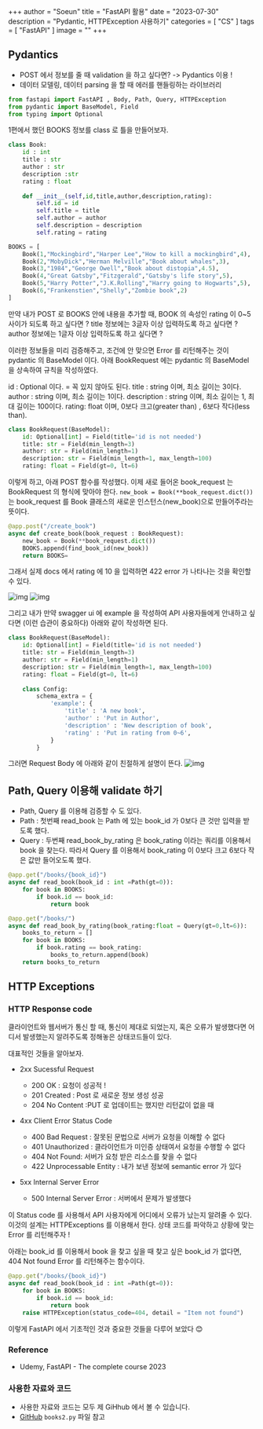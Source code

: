 +++
author = "Soeun"
title = "FastAPI 활용"
date = "2023-07-30"
description = "Pydantic, HTTPException 사용하기"
categories = [
    "CS"
]
tags = [
    "FastAPI"
]
image = ""
+++

## Pydantics
- POST 에서 정보를 줄 때 validation 을 하고 싶다면? -> Pydantics 이용 !
- 데이터 모델링, 데이터 parsing 을 할 때 에러를 핸들링하는 라이브러리 

```python
from fastapi import FastAPI , Body, Path, Query, HTTPException
from pydantic import BaseModel, Field
from typing import Optional
```
1편에서 했던 BOOKS 정보를 class 로 틀을 만들어보자. 

```python
class Book:
    id : int
    title : str 
    author : str
    description :str
    rating : float
    
    def __init__(self,id,title,author,description,rating):
        self.id = id
        self.title = title
        self.author = author
        self.description = description
        self.rating = rating

BOOKS = [
    Book(1,"Mockingbird","Harper Lee","How to kill a mockingbird",4),
    Book(2,"MobyDick","Herman Melville","Book about whales",3),
    Book(3,"1984","George Owell","Book about distopia",4.5),
    Book(4,"Great Gatsby","Fitzgerald","Gatsby's life story",5),
    Book(5,"Harry Potter","J.K.Rolling","Harry going to Hogwarts",5),
    Book(6,"Frankenstien","Shelly","Zombie book",2)
]
```
만약 내가 POST 로 BOOKS 안에 내용을 추가할 때, BOOK 의 속성인 rating 이 0~5 사이가 되도록 하고 싶다면 ? 
title 정보에는 3글자 이상 입력하도록 하고 싶다면 ? 
author 정보에는 1글자 이상 입력하도록 하고 싶다면 ?

이러한 정보들을 미리 검증해주고, 조건에 안 맞으면 Error 를 리턴해주는 것이 pydantic 의 BaseModel 이다.
아래 BookRequest 에는 pydantic 의 BaseModel 을 상속하여 규칙을 작성하였다.

id : Optional 이다. = 꼭 있지 않아도 된다.
title : string 이며, 최소 길이는 3이다.
author : string 이며, 최소 길이는 1이다.
description : string 이며, 최소 길이는 1, 최대 길이는 100이다.
rating: float 이며, 0보다 크고(greater than) , 6보다 작다(less than).

```python
class BookRequest(BaseModel):
    id: Optional[int] = Field(title='id is not needed')
    title: str = Field(min_length=3)
    author: str = Field(min_length=1)
    description: str = Field(min_length=1, max_length=100)
    rating: float = Field(gt=0, lt=6)
```

이렇게 하고, 아래 POST 함수를 작성했다. 이제 새로 들어온 book_request 는 BookRequest 의 형식에 맞아야 한다. 
`new_book = Book(**book_request.dict())` 는 book_request 를 Book 클래스의 새로운 인스턴스(new_book)으로 만들어주라는 뜻이다. 

```python
@app.post("/create_book")
async def create_book(book_request : BookRequest):
    new_book = Book(**book_request.dict())
    BOOKS.append(find_book_id(new_book))
    return BOOKS=
```

그래서 실제 docs 에서 rating 에 10 을 입력하면 422 error 가 나타나는 것을 확인할 수 있다.

![img](https://github.com/ddoddii/ddoddii.github.io/assets/95014836/b240eb1d-1d2b-4739-ad5c-4e1153cdee88)
![img](https://github.com/ddoddii/ddoddii.github.io/assets/95014836/786c8ea1-332d-4129-b170-c30ef0975aeb)

그리고 내가 만약 swagger ui 에 example 을 작성하여 API 사용자들에게 안내하고 싶다면 (이런 습관이 중요하다) 아래와 같이 작성하면 된다. 
```python
class BookRequest(BaseModel):
    id: Optional[int] = Field(title='id is not needed')
    title: str = Field(min_length=3)
    author: str = Field(min_length=1)
    description: str = Field(min_length=1, max_length=100)
    rating: float = Field(gt=0, lt=6)
    
    class Config:
        schema_extra = {
            'example': {
                'title' : 'A new book',
                'author' : 'Put in Author',
                'description' : 'New description of book',
                'rating' : 'Put in rating from 0~6',
            }
        }
```
그러면 Request Body 에 아래와 같이 친절하게 설명이 뜬다. 
![img](https://github.com/ddoddii/ddoddii.github.io/assets/95014836/e14f6d92-cf81-4e20-9d8a-20f77c11139a)

## Path, Query 이용해 validate 하기 
- Path, Query 를 이용해 검증할 수 도 있다.
- Path : 첫번째 read_book 는 Path 에 있는 book_id 가 0보다 큰 것만 입력을 받도록 했다. 
- Query : 두번째 read_book_by_rating 은 book_rating 이라는 쿼리를 이용해서 book 을 찾는다. 따라서 Query 를 이용해서 book_rating 이 0보다 크고 6보다 작은 값만 들어오도록 했다.

```python
@app.get("/books/{book_id}")
async def read_book(book_id : int =Path(gt=0)):
    for book in BOOKS:
        if book.id == book_id:
            return book

@app.get("/books/")
async def read_book_by_rating(book_rating:float = Query(gt=0,lt=6)):
    books_to_return = []
    for book in BOOKS:
        if book.rating == book_rating:
            books_to_return.append(book)
    return books_to_return
```
## HTTP Exceptions 

### HTTP Response code 

클라이언트와 웹서버가 통신 할 때, 통신이 제대로 되었는지, 혹은 오류가 발생했다면 어디서 발생했는지 알려주도록 정해놓은 상태코드들이 있다. 

대표적인 것들을 알아보자.

- 2xx Sucessful Request
  - 200 OK : 요청이 성공적 !
  - 201 Created : Post 로 새로운 정보 생성 성공
  - 204 No Content :PUT 로 업데이트는 했지만 리턴값이  없을 때
  
- 4xx Client Error Status Code
  - 400 Bad Request : 잘못된 문법으로 서버가 요청을 이해할 수 없다
  - 401 Unauthorized : 클라이언트가 미인증 상태여서 요청을 수행할 수 없다
  - 404 Not Found: 서버가 요청 받은 리소스를 찾을 수 없다
  - 422 Unprocessable Entity : 내가 보낸 정보에 semantic error 가 있다 


- 5xx Internal Server Error
    - 500 Internal Server Error : 서버에서 문제가 발생했다  

이 Status code 를 사용해서 API 사용자에게 어디에서 오류가 났는지 알려줄 수 있다. 
이것의 설계는 HTTPExceptions 를 이용해서 한다. 
상태 코드를 파악하고 상황에 맞는 Error 를 리턴해주자 ! 

아래는 book_id 를 이용해서 book 을 찾고 싶을 때 찾고 싶은 book_id 가 없다면, 404 Not found Error 를 리턴해주는 함수이다. 

```python
@app.get("/books/{book_id}")
async def read_book(book_id : int =Path(gt=0)):
    for book in BOOKS:
        if book.id == book_id:
            return book
    raise HTTPException(status_code=404, detail = "Item not found")
```

이렇게 FastAPI 에서 기초적인 것과 중요한 것들을 다루어 보았다 😊

### Reference
- Udemy, FastAPI - The complete course 2023

### 사용한 자료와 코드
- 사용한 자료와 코드는 모두 제 GiHhub 에서 볼 수 있습니다.
- [GitHub](https://github.com/ddoddii/skills-for-DS/tree/main/week3) `books2.py` 파일 참고